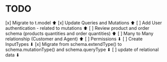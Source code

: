 # TODO 

[x] Migrate to t.model ⬆
[x] Update Queries and Mutations ⬆
[ ] Add User authentication - related to mutations ⬆
[ ] Review product and order schema (products quantities and order quantities) ⬆
[ ] Many to Many relationship (Customer and Agent) ⬆
[ ] Permissions ⬇
[ ] Create InputTypes ⬇
[x] Migrate from schema.extendType() to schema.mutationType() and schema.queryType ⬇
[ ] update of relational data ⬇
